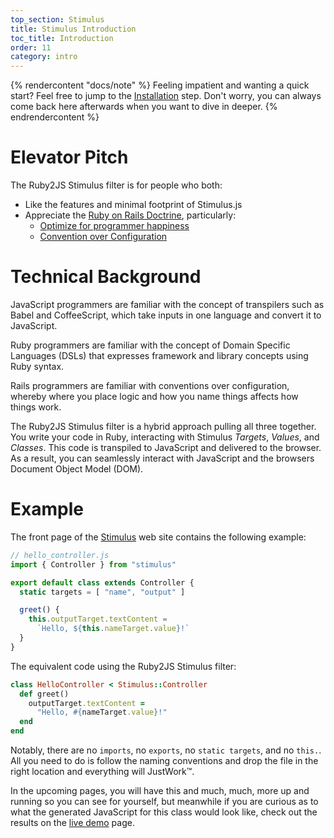 ```yaml
---
top_section: Stimulus
title: Stimulus Introduction
toc_title: Introduction
order: 11
category: intro
---
```



{% rendercontent "docs/note" %}
Feeling impatient and wanting a quick start?  Feel free to jump to the
[Installation](/examples/stimulus/installation) step.  Don't worry, you can
always come back here afterwards when you want to dive in deeper.
{% endrendercontent %}

# Elevator Pitch

The Ruby2JS Stimulus filter is for people who both:
  * Like the features and minimal footprint of Stimulus.js
  * Appreciate the [Ruby on Rails Doctrine](https://rubyonrails.org/doctrine/), particularly:
      * [Optimize for programmer happiness](https://rubyonrails.org/doctrine/#optimize-for-programmer-happiness)
      * [Convention over Configuration](https://rubyonrails.org/doctrine/#convention-over-configuration)

# Technical Background

JavaScript programmers are familiar with the concept of transpilers such as
Babel and CoffeeScript, which take inputs in one language and convert it to
JavaScript.

Ruby programmers are familiar with the concept of Domain Specific Languages
(DSLs) that expresses framework and library concepts using Ruby syntax.

Rails programmers are familiar with conventions over configuration, whereby
where you place logic and how you name things affects how things work.

The Ruby2JS Stimulus filter is a hybrid approach pulling all three together.
You write your code in Ruby, interacting with Stimulus *Targets*, *Values*,
and *Classes*.  This code is transpiled to JavaScript and delivered to the
browser.  As a result, you can seamlessly interact with JavaScript and the
browsers Document Object Model (DOM).

# Example

The front page of the [Stimulus](https://stimulus.hotwire.dev/) web site
contains the following example:

```javascript
// hello_controller.js
import { Controller } from "stimulus"

export default class extends Controller {
  static targets = [ "name", "output" ]

  greet() {
    this.outputTarget.textContent =
      `Hello, ${this.nameTarget.value}!`
  }
}
```

The equivalent code using the Ruby2JS Stimulus filter:

```ruby
class HelloController < Stimulus::Controller
  def greet()
    outputTarget.textContent =
      "Hello, #{nameTarget.value}!"
  end
end
```

Notably, there are no `imports`, no `exports`, no `static targets`, and no
`this.`.  All you need to do is follow the naming conventions and drop the
file in the right location and everything will JustWork™.

In the upcoming pages, you will have this and much, much, more up and running
so you can see for yourself, but meanwhile if you are curious as to what the
generated JavaScript for this class would look like, check out the results on the
[live demo](../../demo/?es2022&filter=stimulus%2Cesm&autoexports=default&ruby=class%20HelloController%20%3C%20Stimulus%3A%3AController%0A%20%20def%20greet%28%29%0A%20%20%20%20outputTarget.textContent%20%3D%0A%20%20%20%20%20%20%22Hello%2C%20%23%7BnameTarget.value%7D%21%22%0A%20%20end%0Aend) page.
